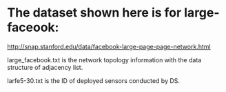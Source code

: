 # The dataset shown here is for large-faceook:
http://snap.stanford.edu/data/facebook-large-page-page-network.html

large_facebook.txt is the network topology information with the data structure of adjacency list.

larfe5-30.txt is the ID of deployed sensors conducted by DS.

